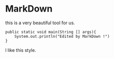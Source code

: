 #  MarkDown 
this is a very beautiful tool for us.
```
public static void main(String [] args){
    System.out.println("Edited by MarkDown !")
}
```
l like this style.